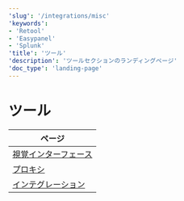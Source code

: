 ```yaml
---
'slug': '/integrations/misc'
'keywords':
- 'Retool'
- 'Easypanel'
- 'Splunk'
'title': 'ツール'
'description': 'ツールセクションのランディングページ'
'doc_type': 'landing-page'
---
```



# ツール

| ページ                    |
|---------------------------|
| [視覚インターフェース](/interfaces/third-party/gui) |
| [プロキシ](/interfaces/third-party/proxy)         |
| [インテグレーション](/interfaces/third-party/integrations)      |
